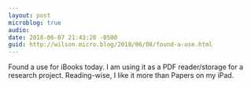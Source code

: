 ```yaml
---
layout: post
microblog: true
audio: 
date: 2018-06-07 21:43:20 -0500
guid: http://wilson.micro.blog/2018/06/08/found-a-use.html
---
```

Found a use for iBooks today. I am using it as a PDF reader/storage for a research project. Reading-wise, I like it more than Papers on my iPad. 
